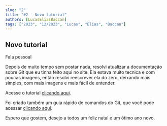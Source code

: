 ```yaml
---
slug: "2"
title: "#2 - Novo tutorial"
authors: [LucasEliasBaccan]
tags: ["2023", "12/2023", "Lucas", "Elias", "Baccan"]
---
```


## Novo tutorial

Fala pessoal

Depois de muito tempo sem postar nada, resolvi atualizar a documentação sobre Git que eu tinha feito aqui no site. Ela estava muito tecnica e com poucas imagens, então resolvi reescrever ela do zero, deixando mais simples, com mais imagens e mais fácil de entender.

Acesse o tutorial [clicando aqui](/tutorial/git/).

Foi criado também um guia rápido de comandos do Git, que você pode acessar [clicando aqui](/tutorial/git/guia_rapido).

Espero que gostem, desejo a todos um feliz natal e um ótimo ano novo.

